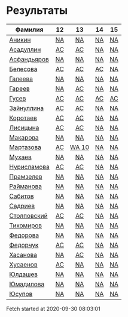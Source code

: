 # Результаты
Фамилия | 12| 13| 14| 15
---|:---:|:---:|:---:|:---:
[Аникин](Аникин/README.md)  | [NA](Аникин/12.md) | [NA](Аникин/13.md) | [NA](Аникин/14.md) | [NA](Аникин/15.md)
[Асадуллин](Асадуллин/README.md)  | [AC](Асадуллин/12.md) | [AC](Асадуллин/13.md) | [NA](Асадуллин/14.md) | [NA](Асадуллин/15.md)
[Асфандьяров](Асфандьяров/README.md)  | [NA](Асфандьяров/12.md) | [NA](Асфандьяров/13.md) | [NA](Асфандьяров/14.md) | [NA](Асфандьяров/15.md)
[Белесова](Белесова/README.md)  | [AC](Белесова/12.md) | [AC](Белесова/13.md) | [AC](Белесова/14.md) | [NA](Белесова/15.md)
[Галеева](Галеева/README.md)  | [NA](Галеева/12.md) | [NA](Галеева/13.md) | [NA](Галеева/14.md) | [NA](Галеева/15.md)
[Гареев](Гареев/README.md)  | [NA](Гареев/12.md) | [AC](Гареев/13.md) | [NA](Гареев/14.md) | [NA](Гареев/15.md)
[Гусев](Гусев/README.md)  | [AC](Гусев/12.md) | [AC](Гусев/13.md) | [AC](Гусев/14.md) | [AC](Гусев/15.md)
[Зайнуллина](Зайнуллина/README.md)  | [AC](Зайнуллина/12.md) | [AC](Зайнуллина/13.md) | [NA](Зайнуллина/14.md) | [NA](Зайнуллина/15.md)
[Коротаев](Коротаев/README.md)  | [AC](Коротаев/12.md) | [AC](Коротаев/13.md) | [NA](Коротаев/14.md) | [NA](Коротаев/15.md)
[Лисицына](Лисицына/README.md)  | [AC](Лисицына/12.md) | [AC](Лисицына/13.md) | [NA](Лисицына/14.md) | [NA](Лисицына/15.md)
[Макарова](Макарова/README.md)  | [NA](Макарова/12.md) | [NA](Макарова/13.md) | [NA](Макарова/14.md) | [NA](Макарова/15.md)
[Мартазова](Мартазова/README.md)  | [AC](Мартазова/12.md) | [WA 10](Мартазова/13.md) | [NA](Мартазова/14.md) | [NA](Мартазова/15.md)
[Мухаев](Мухаев/README.md)  | [NA](Мухаев/12.md) | [NA](Мухаев/13.md) | [NA](Мухаев/14.md) | [NA](Мухаев/15.md)
[Нурисламова](Нурисламова/README.md)  | [AC](Нурисламова/12.md) | [AC](Нурисламова/13.md) | [NA](Нурисламова/14.md) | [NA](Нурисламова/15.md)
[Прамзелев](Прамзелев/README.md)  | [NA](Прамзелев/12.md) | [NA](Прамзелев/13.md) | [NA](Прамзелев/14.md) | [NA](Прамзелев/15.md)
[Райманова](Райманова/README.md)  | [NA](Райманова/12.md) | [NA](Райманова/13.md) | [NA](Райманова/14.md) | [NA](Райманова/15.md)
[Сабитов](Сабитов/README.md)  | [NA](Сабитов/12.md) | [NA](Сабитов/13.md) | [NA](Сабитов/14.md) | [NA](Сабитов/15.md)
[Садриев](Садриев/README.md)  | [NA](Садриев/12.md) | [NA](Садриев/13.md) | [NA](Садриев/14.md) | [NA](Садриев/15.md)
[Столповский](Столповский/README.md)  | [AC](Столповский/12.md) | [AC](Столповский/13.md) | [NA](Столповский/14.md) | [NA](Столповский/15.md)
[Тихомиров](Тихомиров/README.md)  | [NA](Тихомиров/12.md) | [NA](Тихомиров/13.md) | [NA](Тихомиров/14.md) | [NA](Тихомиров/15.md)
[Федорова](Федорова/README.md)  | [NA](Федорова/12.md) | [NA](Федорова/13.md) | [NA](Федорова/14.md) | [NA](Федорова/15.md)
[Федорчук](Федорчук/README.md)  | [AC](Федорчук/12.md) | [AC](Федорчук/13.md) | [NA](Федорчук/14.md) | [NA](Федорчук/15.md)
[Хасанова](Хасанова/README.md)  | [NA](Хасанова/12.md) | [AC](Хасанова/13.md) | [NA](Хасанова/14.md) | [NA](Хасанова/15.md)
[Хусаенов](Хусаенов/README.md)  | [AC](Хусаенов/12.md) | [NA](Хусаенов/13.md) | [NA](Хусаенов/14.md) | [NA](Хусаенов/15.md)
[Юлдашев](Юлдашев/README.md)  | [NA](Юлдашев/12.md) | [NA](Юлдашев/13.md) | [NA](Юлдашев/14.md) | [NA](Юлдашев/15.md)
[Юмадилова](Юмадилова/README.md)  | [NA](Юмадилова/12.md) | [NA](Юмадилова/13.md) | [NA](Юмадилова/14.md) | [NA](Юмадилова/15.md)
[Юсупов](Юсупов/README.md)  | [NA](Юсупов/12.md) | [NA](Юсупов/13.md) | [NA](Юсупов/14.md) | [NA](Юсупов/15.md)

Fetch started at 2020-09-30 08:03:01
